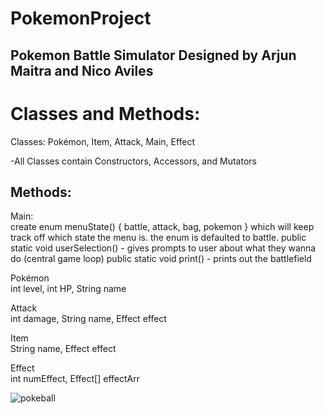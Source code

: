 # PokemonProject
 
## Pokemon Battle Simulator Designed by Arjun Maitra and Nico Aviles

# Classes and Methods: <br />
Classes: Pokémon, Item, Attack, Main, Effect

-All Classes contain Constructors, Accessors, and Mutators

## Methods: <br />
Main: <br />
create enum menuState() { battle, attack, bag, pokemon } which will keep track off which state the menu is. the enum is defaulted to battle.
public static void userSelection() - gives prompts to user about what they wanna do (central game loop)
public static void print() - prints out the battlefield

Pokémon <br />
int level, int HP, String name

Attack <br />
int damage, String name, Effect effect

Item <br />
String name, Effect effect

Effect <br />
int numEffect, Effect[] effectArr

![pokeball](https://user-images.githubusercontent.com/33406133/188938588-bd730034-4acb-4670-b54f-a3fd94d855c1.png)
